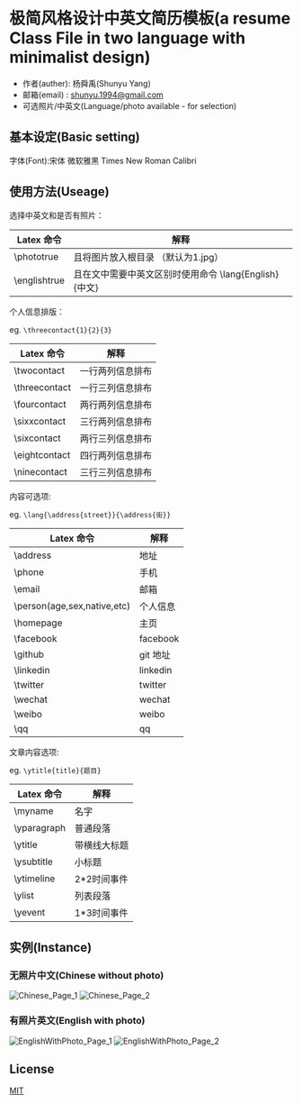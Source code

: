 # 极简风格设计中英文简历模板(a resume Class File in two language with minimalist design)

- 作者(auther): 杨舜禹(Shunyu Yang)
- 邮箱(email) : shunyu.1994@gmail.com
- 可选照片/中英文(Language/photo available - for selection)

## 基本设定(Basic setting)

字体(Font):宋体 微软雅黑 Times New Roman Calibri

## 使用方法(Useage)

选择中英文和是否有照片：

| Latex 命令   | 解释                                                   |
| ------------ | ------------------------------------------------------ |
| \phototrue   | 且将图片放入根目录 （默认为1.jpg）                     |
| \englishtrue | 且在文中需要中英文区别时使用命令  \lang{English}{中文} |

个人信息排版：

eg. `\threecontact{1}{2}{3}`

| Latex 命令    | 解释             |
| ------------- | ---------------- |
| \twocontact   | 一行两列信息排布 |
| \threecontact | 一行三列信息排布 |
| \fourcontact  | 两行两列信息排布 |
| \sixxcontact  | 三行两列信息排布 |
| \sixcontact   | 两行三列信息排布 |
| \eightcontact | 四行两列信息排布 |
| \ninecontact  | 三行三列信息排布 |

内容可选项:

eg. `\lang{\address{street}}{\address{街}}`

| Latex 命令                  | 解释     |
| --------------------------- | -------- |
| \address                    | 地址     |
| \phone                      | 手机     |
| \email                      | 邮箱     |
| \person(age,sex,native,etc) | 个人信息 |
| \homepage                   | 主页     |
| \facebook                   | facebook |
| \github                     | git 地址 |
| \linkedin                   | linkedin |
| \twitter                    | twitter  |
| \wechat                     | wechat   |
| \weibo                      | weibo    |
| \qq                         | qq       |

文章内容选项:

eg. `\ytitle{title}{题目}`

| Latex 命令  | 解释         |
| ----------- | ------------ |
| \myname     | 名字         |
| \yparagraph | 普通段落     |
| \ytitle     | 带横线大标题 |
| \ysubtitle  | 小标题       |
| \ytimeline  | 2*2时间事件  |
| \ylist      | 列表段落     |
| \yevent     | 1*3时间事件  |

## 实例(Instance)

### 无照片中文(Chinese without photo)

![Chinese_Page_1](./demo/Chinese_Page_1.png)
![Chinese_Page_2](./demo/Chinese_Page_2.png)

### 有照片英文(English with photo)

![EnglishWithPhoto_Page_1](./demo/EnglishWithPhoto_Page_1.png)
![EnglishWithPhoto_Page_2](./demo/EnglishWithPhoto_Page_2.png)

## License

[MIT](./LICENSE)
